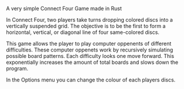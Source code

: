 A very simple Connect Four Game made in Rust

In Connect Four, two players take turns dropping colored discs into a vertically suspended grid. 
The objective is to be the first to form a horizontal, vertical, or diagonal line of four same-colored discs. 

This game allows the player to play computer oppenents of different difficulties.
These computer oppenets work by recursively simulating possible board patterns. Each difficulty looks one move forward.
This exponentially increases the amount of total boards and slows down the program. 

In the Options menu you can change the colour of each players discs. 
